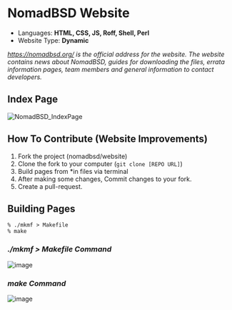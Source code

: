 # NomadBSD Website

- Languages: **HTML, CSS, JS, Roff, Shell, Perl**
- Website Type: **Dynamic**

*https://nomadbsd.org/ is the official address for the website. The website contains news about NomadBSD, guides for downloading the files, errata information pages, team members and general information to contact developers.*

## Index Page

![NomadBSD_IndexPage](https://user-images.githubusercontent.com/65850970/177276446-541d1ad7-07b9-4d1c-a267-16b3eb58e8b6.PNG)

## How To Contribute (Website Improvements)

1. Fork the project (nomadbsd/website)
2. Clone the fork to your computer (`git clone [REPO URL]`)
3. Build pages from *in files via terminal
4. After making some changes, Commit changes to your fork.
5. Create a pull-request.

## Building Pages
```
% ./mkmf > Makefile
% make
```
    
### **_./mkmf > Makefile Command_**

![image](https://user-images.githubusercontent.com/65850970/177280033-2735ac95-c4b9-4ab8-a329-234643412ad4.png)

### **_make Command_**

![image](https://user-images.githubusercontent.com/65850970/177280166-1ca85046-4b36-4e47-be48-15783dfb7610.png)
